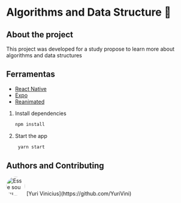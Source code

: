 # Algorithms and Data Structure 👋


## About the project
This project was developed for a study propose to learn more about algorithms and data structures


## Ferramentas

- [React Native](https://reactnative.dev/docs/environment-setup)
- [Expo](https://docs.expo.dev/)
- [Reanimated](https://www.reanimated2.com)


1. Install dependencies

   ```bash
   npm install
   ```

2. Start the app

   ```bash
    yarn start
   ```

## Authors and Contributing
<img style="border-radius: 50%" src="https://avatars.githubusercontent.com/u/50464472?s=400&u=974e2384be32552e5e75b034500f0d404c4473de&v=4" width="50" title="Esse sou eu">
[Yuri Vinicius](https://github.com/YuriVini)



